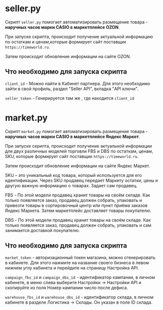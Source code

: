 # seller.py

Скрипт ``seller.py`` помогает автоматизировать размещение товара -
**наручных часов марки CASIO в маркетплейсе OZON**.

При запуске скрипта, происходит получение актуальной информацию по остаткам и 
ценам,которые формирует сайт поставщик ``https://timeworld.ru``.

Затем происходит обновление информации на сайте OZON.

## Что необходимо для запуска скрипта

``client_id`` - Можно найти в Кабинет партнера. Для этого необходимо зайти
в свой профиль, раздел "Seller API", вкладка "API ключи".

``seller_token`` - Генерируется там же , где находится ``client_id``


# market.py

Скрипт ``market.py`` помогает автоматизировать размещение товара -
**наручных часов марки CASIO в маркетплейсе Яндекс Маркет**.

При запуске скрипта, происходит получение актуальной информации для двух
различных моделей торговли FBS и DBS по остаткам, ценам, SKU,  которые формирует 
сайт поставщик ``https://timeworld.ru``.

Затем происходит обновление информации на сайте Яндекс Маркет.

SKU – это уникальный код товара, который используется для его идентификации.
Через SKU продавец передает Маркету остатки, цены и другую важную информацию
о товарах. Задает сам продавец.

FBS - По этой модели продавец хранит товары на своём складе. Как только
появляется заказ, продавец должен собрать, упаковать и привезти товары
в сортировочный центр или пункт приёма заказов Яндекс Маркета. Затем
маркетплейс доставляет товары покупателю.

DBS - По этой модели продавец хранит товары на своём складе. Как только
появляется заказ, продавец должен собрать, упаковать и сам занимается
доставкой покупателю.

## Что необходимо для запуска скрипта

``market_token`` - авторизационный токен магазина, можно сгенерировать
в кабинете. Для этого нажмите на название своего бизнеса в левом нижнем
углу кабинета и перейдите на страницу Настройка API.

``campaign_fbs_id`` и ``campaign_dbs_id`` - идентификатор кампании, в личном кабинете, в меню слева выберите Настройки → Настройки API и скопируйте из поля Номер кампании число после дефиса.

``warehouse_fbs_id`` и ``warehouse_dbs_id`` - идентификатор склада, в личном кабинете в разделе Логистика → Склады. Он указан в поле ID склада.
